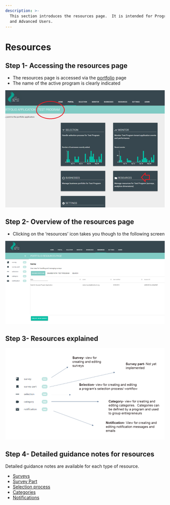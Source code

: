 ```yaml
---
description: >-
  This section introduces the resources page.  It is intended for Program Users
  and Advanced Users.
---
```


# Resources

## Step 1- Accessing the resources page

* The resources page is accessed via the [portfolio](https://program-user-docs.preignition.org/~/edit/primary/users-program-and-advanced/portfolio) page
* The name of the active program is clearly indicated

![](../../../.gitbook/assets/image-16.png)

## Step 2- Overview of the resources page

* Clicking on the ‘resources’ icon takes you though to the following screen

![](../../../.gitbook/assets/image-38.png)

## Step 3- Resources explained

![](../../../.gitbook/assets/image-52.png)

## Step 4- Detailed guidance notes for resources

Detailed guidance notes are available for each type of resource.

* [Surveys](https://program-user-docs.preignition.org/~/edit/primary/users-program-and-advanced/portfolio/resources/surveys)
* [Survey Part](https://program-user-docs.preignition.org/~/edit/primary/users-program-and-advanced/portfolio/resources/survey-part)
* [Selection process](https://program-user-docs.preignition.org/~/edit/primary/users-program-and-advanced/portfolio/resources/selection-process)
* [Categories](https://program-user-docs.preignition.org/~/edit/primary/users-program-and-advanced/portfolio/resources/categories)
* [Notifications](https://program-user-docs.preignition.org/~/edit/primary/users-program-and-advanced/portfolio/resources/notifications)

